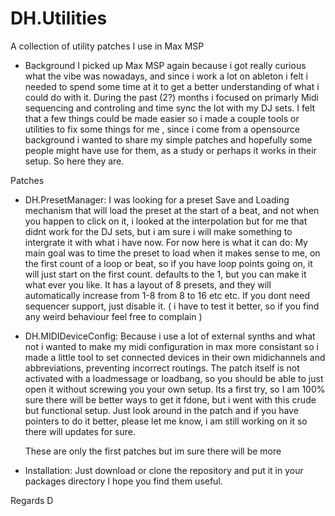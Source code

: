 # DH.Utilities
 A collection of utility patches I use in Max MSP
 
- Background
	I picked up Max MSP again because i got really curious what the vibe was nowadays, and since i work a lot on ableton i felt i needed to spend some time at it to get a better understanding of what i could do with it. 
	During the past (2?) months i focused on primarly Midi sequencing and controling and time sync the lot with my DJ sets. I felt that a few things could be made easier so i made a couple tools or utilities to fix some things for me 
	, since i come from a opensource background i wanted to share my simple patches and hopefully some people might have use for them, as a study or perhaps it works in their setup. So here they are. 
	
Patches
	
 - DH.PresetManager: 
 	I was looking for a preset Save and Loading mechanism that will load the preset at the start of a beat, and not when you happen to click on it, i looked at the interpolation but for me that didnt work for the DJ sets, but i am sure i will make something to intergrate it with what i have now.
	For now here is what it can do:
 	My main goal was to time the preset to load when it makes sense to me, on the first count of a loop or beat, so if you have loop points going on, it will just start on the first count. defaults to the 1, but you can make it what ever you like. It has a layout of 8 presets, and they will automatically increase from 1-8 from 8 to 16 etc etc. If you dont need sequencer support, just disable it. ( i have to test it better, so if you find any weird behaviour feel free to complain )
 
 - DH.MIDIDeviceConfig:
 	Because i use a lot of external synths and what not i wanted to make my midi configuration in max more consistant so i made a little tool to set connected devices in their own midichannels and abbreviations, preventing incorrect routings. The patch itself is not activated with a loadmessage or loadbang, so you should be able to just open it without screwing you your own setup. Its a first try, so I am 100% sure there will be better ways to get it fdone, but i went with this crude but functional setup. Just look around in the patch and if you have pointers to do it better, please let me know, i am still working on it so there will updates for sure.
   	
 	These are only the first patches but im sure there will be more
 
 
 - Installation:
 	Just download or clone the repository and put it in your packages directory
 I hope you find them useful.
 
 Regards
 D